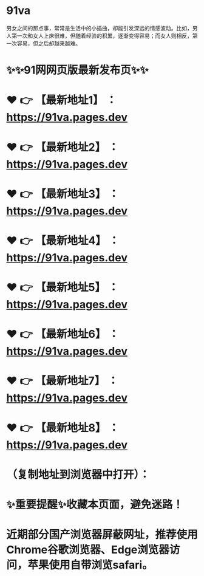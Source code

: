 # 91va
男女之间的那点事，常常是生活中的小插曲，却能引发深远的情感波动。比如，男人第一次和女人上床很难，但随着经验的积累，逐渐变得容易；而女人则相反，第一次容易，但之后却越来越难。

# ✨✨91网网页版最新发布页✨✨
# ❤️ 👉 【最新地址1】 ：https://91va.pages.dev
# ❤️ 👉 【最新地址2】 ：https://91va.pages.dev
# ❤️ 👉 【最新地址3】 ：https://91va.pages.dev
# ❤️ 👉 【最新地址4】 ：https://91va.pages.dev
# ❤️ 👉 【最新地址5】 ：https://91va.pages.dev
# ❤️ 👉 【最新地址6】 ：https://91va.pages.dev
# ❤️ 👉 【最新地址7】 ：https://91va.pages.dev
# ❤️ 👉 【最新地址8】 ：https://91va.pages.dev
# （复制地址到浏览器中打开）：
# ✨重要提醒✨收藏本页面，避免迷路！
# 近期部分国产浏览器屏蔽网址，推荐使用Chrome谷歌浏览器、Edge浏览器访问，苹果使用自带浏览safari。

